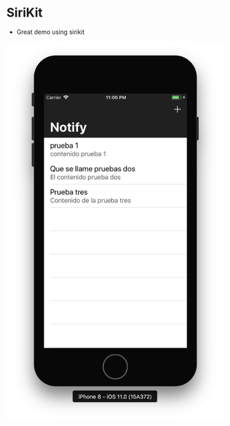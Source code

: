 #  SiriKit

- Great demo using sirikit

![Demo](https://github.com/erikfloresq/SiriKit/blob/master/screenshot/DemoImage.png)
